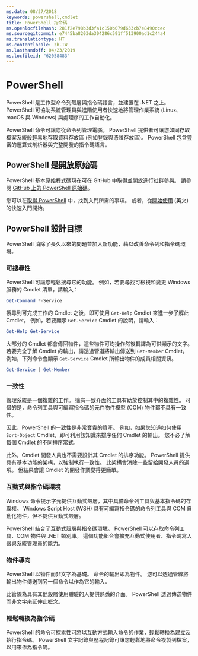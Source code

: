 ```yaml
---
ms.date: 08/27/2018
keywords: powershell,cmdlet
title: PowerShell 指令碼
ms.openlocfilehash: 281f2e798b3d3fa1c150b079d633cb7e8490dcec
ms.sourcegitcommit: e7445ba8203da304286c591ff513900ad1c244a4
ms.translationtype: HT
ms.contentlocale: zh-TW
ms.lasthandoff: 04/23/2019
ms.locfileid: "62058483"
---
```

# <a name="powershell"></a>PowerShell

PowerShell 是工作型命令列殼層與指令碼語言，並建置在 .NET 之上。
PowerShell 可協助系統管理員與進階使用者快速地將管理作業系統 (Linux、macOS 與 Windows) 與處理序的工作自動化。

PowerShell 命令可讓您從命令列管理電腦。 PowerShell 提供者可讓您如同存取檔案系統般輕易地存取資料存放區 (例如登錄與憑證存放區)。 PowerShell 包含豐富的運算式剖析器與完整開發的指令碼語言。

## <a name="powershell-is-open-source"></a>PowerShell 是開放原始碼

PowerShell 基本原始程式碼現在可在 GitHub 中取得並開放進行社群參與。
請參閱 [GitHub 上的 PowerShell 原始碼](https://github.com/powershell/powershell)。

您可以在[取得 PowerShell](https://github.com/PowerShell/PowerShell#get-powershell) 中，找到入門所需的事項。
或者，從[開始使用](https://github.com/PowerShell/PowerShell/blob/master/docs/learning-powershell) \(英文\) 的快速入門開始。

## <a name="powershell-design-goals"></a>PowerShell 設計目標

PowerShell 消除了長久以來的問題並加入新功能，藉以改善命令列和指令碼環境。

### <a name="discoverability"></a>可搜尋性

PowerShell 可讓您輕鬆搜尋它的功能。 例如，若要尋找可檢視和變更 Windows 服務的 Cmdlet 清單，請輸入：

```powershell
Get-Command *-Service
```

搜尋到可完成工作的 Cmdlet 之後，即可使用 `Get-Help` Cmdlet 來進一步了解此 Cmdlet。 例如，若要顯示 `Get-Service` Cmdlet 的說明，請輸入：

```powershell
Get-Help Get-Service
```

大部分的 Cmdlet 都會傳回物件，這些物件可均操作然後轉譯為可供顯示的文字。 若要完全了解 Cmdlet 的輸出，請透過管道將輸出傳送到 `Get-Member` Cmdlet。 例如，下列命令會顯示 `Get-Service` Cmdlet 所輸出物件的成員相關資訊。

```powershell
Get-Service | Get-Member
```

### <a name="consistency"></a>一致性

管理系統是一個複雜的工作。 擁有一致介面的工具有助於控制其中的複雜性。 可惜的是，命令列工具與可編寫指令碼的元件物件模型 (COM) 物件都不具有一致性。

因此，PowerShell 的一致性是非常寶貴的資產。 例如，如果您知道如何使用 `Sort-Object` Cmdlet，即可利用該知識來排序任何 Cmdlet 的輸出。 您不必了解每個 Cmdlet 的不同排序常式。

此外，Cmdlet 開發人員也不需要設計其 Cmdlet 的排序功能。 PowerShell 提供具有基本功能的架構，以強制執行一致性。 此架構會消除一些留給開發人員的選項。 但結果會讓 Cmdlet 的開發作業變得更簡單。

### <a name="interactive-and-scripting-environments"></a>互動式與指令碼環境

Windows 命令提示字元提供互動式殼層，其中具備命令列工具與基本指令碼的存取權。 Windows Script Host (WSH) 具有可編寫指令碼的命令列工具與 COM 自動化物件，但不提供互動式殼層。

PowerShell 結合了互動式殼層與指令碼環境。 PowerShell 可以存取命令列工具、COM 物件與 .NET 類別庫。 這個功能組合會擴充互動式使用者、指令碼寫入器與系統管理員的能力。

### <a name="object-orientation"></a>物件導向

PowerShell 以物件而非文字為基礎。 命令的輸出即為物件。 您可以透過管線將輸出物件傳送到另一個命令以作為它的輸入。

此管線為具有其他殼層使用體驗的人提供熟悉的介面。 PowerShell 透過傳送物件而非文字來延伸此概念。

### <a name="easy-transition-to-scripting"></a>輕鬆轉換為指令碼

PowerShell 的命令可探索性可將以互動方式輸入命令的作業，輕鬆轉換為建立及執行指令碼。 PowerShell 文字記錄與歷程記錄可讓您輕鬆地將命令複製到檔案，以用來作為指令碼。
